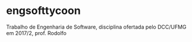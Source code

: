 # engsofttycoon
Trabalho de Engenharia de Software, disciplina ofertada pelo DCC/UFMG em 2017/2,  prof. Rodolfo
